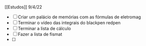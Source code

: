 [[Estudos]]
9/4/22
- [ ] Criar um palácio de memórias com as fórmulas de eletromag
- [ ] Terminar o vídeo das integrais do blackpen redpen
- [ ] Terminar a lista de cálculo
- [ ] Fazer a lista de fismat
- [ ] 